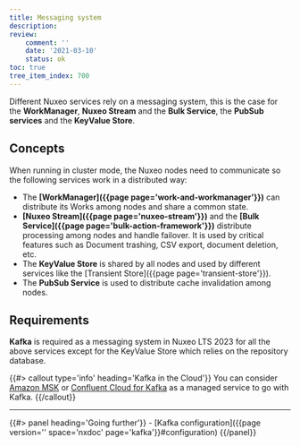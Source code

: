 ```yaml
---
title: Messaging system
description:
review:
    comment: ''
    date: '2021-03-10'
    status: ok
toc: true
tree_item_index: 700
---
```


Different Nuxeo services rely on a messaging system, this is the case for the **WorkManager**, **Nuxeo Stream** and the **Bulk Service**, the **PubSub services** and the **KeyValue Store**.

## Concepts

When running in cluster mode, the Nuxeo nodes need to communicate so the following services work in a distributed way:

- The **[WorkManager]({{page page='work-and-workmanager'}})** can distribute its Works among nodes and share a common state.
- **[Nuxeo Stream]({{page page='nuxeo-stream'}})** and the **[Bulk Service]({{page page='bulk-action-framework'}})** distribute processing among nodes and handle failover. It is used by critical features such as Document trashing, CSV export, document deletion, etc.
- The **KeyValue Store** is shared by all nodes and used by different services like the [Transient Store]({{page page='transient-store'}}).
- The **PubSub Service** is used to distribute cache invalidation among nodes.

## Requirements

**Kafka** is required as a messaging system in Nuxeo LTS 2023 for all the above services except for the KeyValue Store which relies on the repository database.

{{#> callout type='info' heading='Kafka in the Cloud'}}
You can consider [Amazon MSK](https://aws.amazon.com/msk/) or [Confluent Cloud for Kafka](https://www.confluent.io/confluent-cloud) as a managed service to go with Kafka.
{{/callout}}

* * *

<div class="row" data-equalizer data-equalize-on="medium"><div class="column medium-6">{{#> panel heading='Going further'}}
- [Kafka configuration]({{page version='' space='nxdoc' page='kafka'}}#configuration)
{{/panel}}</div><div class="column medium-6">
</div></div>
